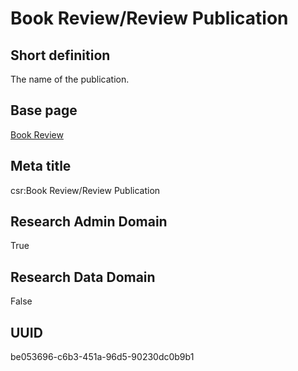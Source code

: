 # Book Review/Review Publication
## Short definition
The name of the publication.
## Base page
[Book Review](../../Objects/Book%20Review.md)
## Meta title
csr:Book Review/Review Publication
## Research Admin Domain
True
## Research Data Domain
False
## UUID
be053696-c6b3-451a-96d5-90230dc0b9b1
